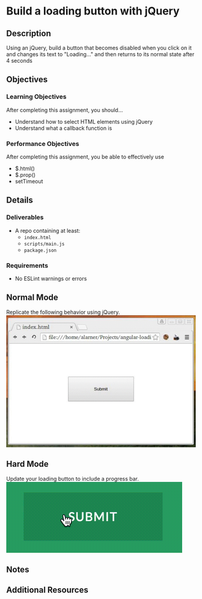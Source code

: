 # Build a loading button with jQuery

## Description
Using an jQuery, build a button that becomes disabled when you click on it and changes its text to &quot;Loading...&quot; and then returns to its normal state after 4 seconds


## Objectives

### Learning Objectives

After completing this assignment, you should…

* Understand how to select HTML elements using jQuery
* Understand what a callback function is


### Performance Objectives

After completing this assignment, you be able to effectively use

* $.html()
* $.prop()
* setTimeout

## Details

### Deliverables

* A repo containing at least:
  * `index.html`
  * `scripts/main.js`
  * `package.json`

### Requirements

* No ESLint warnings or errors


## Normal Mode
Replicate the following behavior using jQuery.
![Example](/output.gif)

## Hard Mode
Update your loading button to include a progress bar.
![Example](/hard-mode.gif)

## Notes

## Additional Resources
